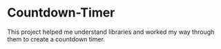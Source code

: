 # Countdown-Timer
This project helped me understand libraries and worked my way through them to create a countdown timer.
